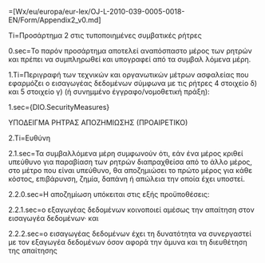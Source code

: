 =[Wx/eu/europa/eur-lex/OJ-L-2010-039-0005-0018-EN/Form/Appendix2_v0.md]

Ti=Προσάρτημα 2 στις τυποποιημένες συμβατικές ρήτρες

0.sec=Το παρόν προσάρτημα αποτελεί αναπόσπαστο μέρος των ρητρών και πρέπει να συμπληρωθεί και υπογραφεί από τα συμβαλ λόμενα μέρη.

1.Ti=Περιγραφή των τεχνικών και οργανωτικών μέτρων ασφαλείας που εφαρμόζει ο εισαγωγέας δεδομένων σύμφωνα με τις ρήτρες 4 στοιχείο δ) και 5 στοιχείο γ) (ή συνημμένο έγγραφο/νομοθετική πράξη):

1.sec={DIO.SecurityMeasures}

ΥΠΟΔΕΙΓΜΑ ΡΗΤΡΑΣ ΑΠΟΖΗΜΙΩΣΗΣ (ΠΡΟΑΙΡΕΤΙΚΟ)

2.Ti=Ευθύνη

2.1.sec=Τα συμβαλλόμενα μέρη συμφωνούν ότι, εάν ένα μέρος κριθεί υπεύθυνο για παραβίαση των ρητρών διαπραχθείσα από το άλλο μέρος, στο μέτρο που είναι υπεύθυνο, θα αποζημιώσει το πρώτο μέρος για κάθε κόστος, επιβάρυνση, ζημία, δαπάνη ή απώλεια την οποία έχει υποστεί.

2.2.0.sec=Η αποζημίωση υπόκειται στις εξής προϋποθέσεις:

2.2.1.sec=ο εξαγωγέας δεδομένων κοινοποιεί αμέσως την απαίτηση στον εισαγωγέα δεδομένων· και

2.2.2.sec=ο εισαγωγέας δεδομένων έχει τη δυνατότητα να συνεργαστεί με τον εξαγωγέα δεδομένων όσον αφορά την άμυνα και τη
διευθέτηση της απαίτησης
 
